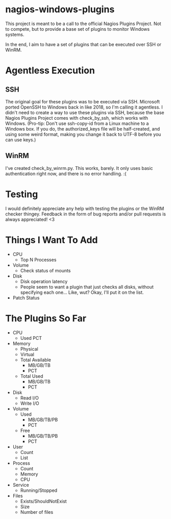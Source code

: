 # nagios-windows-plugins
This project is meant to be a call to the official Nagios Plugins Project. Not to compete, but to provide a base set of plugins to monitor Windows systems.

In the end, I aim to have a set of plugins that can be executed over SSH or WinRM.

# Agentless Execution
## SSH
The original goal for these plugins was to be executed via SSH. Microsoft ported OpenSSH to Windows back in like 2018, so I'm calling it agentless. I didn't need to create a way to use these plugins via SSH, because the base Nagios Plugins Project comes with check_by_ssh, which works with Windows. (Pro-tip: Don't use ssh-copy-id from a Linux machine to a Windows box. If you do, the authorized_keys file will be half-created, and using some weird format, making you change it back to UTF-8 before you can use keys.)

## WinRM
I've created check_by_winrm.py. This works, barely. It only uses basic authentication right now, and there is no error handling. :(

# Testing
I would definitely appreciate any help with testing the plugins or the WinRM checker thingey. Feedback in the form of bug reports and/or pull requests is always appreciated! <3

# Things I Want To Add
- CPU
	- Top N Processes
- Volume
	- Check status of mounts
- Disk
	- Disk operation latency
	- People seem to want a plugin that just checks all disks, without specifying each one... Like, wut? Okay, I'll put it on the list.
- Patch Status


# The Plugins So Far
- CPU
	- Used PCT
- Memory
	- Physical
	- Virtual
	- Total Available
		- MB/GB/TB
		- PCT
	- Total Used
		- MB/GB/TB
		- PCT
- Disk
	- Read I/O
	- Write I/O
- Volume
	- Used
		- MB/GB/TB/PB
		- PCT
	- Free
		- MB/GB/TB/PB
		- PCT
- User
	- Count
	- List
- Process
	- Count
	- Memory
	- CPU
- Service
	- Running/Stopped
- Files
	- Exists/ShouldNotExist
	- Size
	- Number of files
